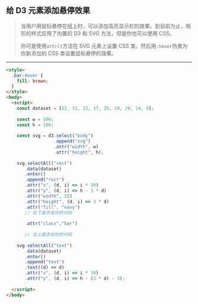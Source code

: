 ## 给 D3 元素添加悬停效果

> 当用户用鼠标悬停在组上时，可以添加高亮显示栏的效果。到目前为止，矩形的样式应用了内置的 D3 和 SVG 方法，但是你也可以使用 CSS。
>
> 你可是使用`attr()`方法在 SVG 元素上设置 CSS 类。然后用`:hover`伪类为你新添加的 CSS 类设置鼠标悬停的效果。

---

```html
<style>
  .bar:hover {
    fill: brown;
  }
</style>
<body>
  <script>
    const dataset = [12, 31, 22, 17, 25, 18, 29, 14, 9];
    
    const w = 500;
    const h = 100;
    
    const svg = d3.select("body")
                  .append("svg")
                  .attr("width", w)
                  .attr("height", h);
    
    svg.selectAll("rect")
       .data(dataset)
       .enter()
       .append("rect")
       .attr("x", (d, i) => i * 30)
       .attr("y", (d, i) => h - 3 * d)
       .attr("width", 25)
       .attr("height", (d, i) => 3 * d)
       .attr("fill", "navy")
       // 在下面添加你的代码
       
       .attr("class","bar")
       
       // 在上面添加你的代码
    
    svg.selectAll("text")
       .data(dataset)
       .enter()
       .append("text")
       .text((d) => d)
       .attr("x", (d, i) => i * 30)
       .attr("y", (d, i) => h - (3 * d) - 3);
       
  </script>
</body>
```

